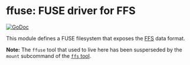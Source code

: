 # ffuse: FUSE driver for FFS

[![GoDoc](https://img.shields.io/static/v1?label=godoc&message=reference&color=yellowgreen)](https://pkg.go.dev/github.com/creachadair/ffuse)

This module defines a FUSE filesystem that exposes the [FFS](https://github.com/creachadair/ffs) data format.

**Note:** The `ffuse` tool that used to live here has been susperseded by the
`mount` subcommand of the [`ffs` tool](https://github.com/creachadair/ffstools/blob/main/ffs).
